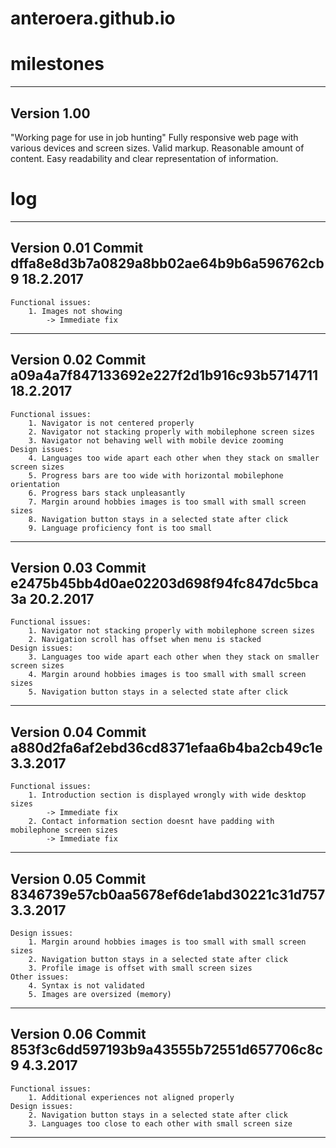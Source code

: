 # anteroera.github.io


# milestones #
------------
Version 1.00
------------
"Working page for use in job hunting"
	Fully responsive web page with various devices and screen sizes.
	Valid markup.
	Reasonable amount of content.
	Easy readability and clear representation of information.


# log #
------------
Version 0.01
Commit dffa8e8d3b7a0829a8bb02ae64b9b6a596762cb9
18.2.2017
------------
	Functional issues:
		1. Images not showing
			-> Immediate fix
------------
Version 0.02
Commit a09a4a7f847133692e227f2d1b916c93b5714711
18.2.2017
------------
	Functional issues:
		1. Navigator is not centered properly
		2. Navigator not stacking properly with mobilephone screen sizes
		3. Navigator not behaving well with mobile device zooming
	Design issues:
		4. Languages too wide apart each other when they stack on smaller screen sizes
		5. Progress bars are too wide with horizontal mobilephone orientation
		6. Progress bars stack unpleasantly
		7. Margin around hobbies images is too small with small screen sizes
		8. Navigation button stays in a selected state after click
		9. Language proficiency font is too small
------------
Version 0.03
Commit e2475b45bb4d0ae02203d698f94fc847dc5bca3a
20.2.2017
------------
	Functional issues:
		1. Navigator not stacking properly with mobilephone screen sizes
		2. Navigation scroll has offset when menu is stacked
	Design issues:
		3. Languages too wide apart each other when they stack on smaller screen sizes
		4. Margin around hobbies images is too small with small screen sizes
		5. Navigation button stays in a selected state after click
------------
Version 0.04
Commit a880d2fa6af2ebd36cd8371efaa6b4ba2cb49c1e
3.3.2017
------------
	Functional issues:
		1. Introduction section is displayed wrongly with wide desktop sizes
			-> Immediate fix
		2. Contact information section doesnt have padding with mobilephone screen sizes
			-> Immediate fix
------------
Version 0.05
Commit 8346739e57cb0aa5678ef6de1abd30221c31d757
3.3.2017
------------
	Design issues:
		1. Margin around hobbies images is too small with small screen sizes
		2. Navigation button stays in a selected state after click
		3. Profile image is offset with small screen sizes
	Other issues:
		4. Syntax is not validated
		5. Images are oversized (memory)
------------
Version 0.06
Commit 853f3c6dd597193b9a43555b72551d657706c8c9
4.3.2017
------------
	Functional issues:
		1. Additional experiences not aligned properly
	Design issues:
		2. Navigation button stays in a selected state after click
		3. Languages too close to each other with small screen size
------------

